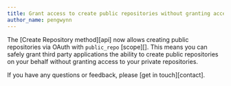 ```yaml
---
title: Grant access to create public repositories without granting access to private repositories
author_name: pengwynn
---
```


The [Create Repository method][api] now allows creating public repositories via
OAuth with `public_repo` [scope][].  This means you can safely grant third
party applications the ability to create public repositories on your behalf
without granting access to your private repositories.

If you have any questions or feedback, please [get in touch][contact].
